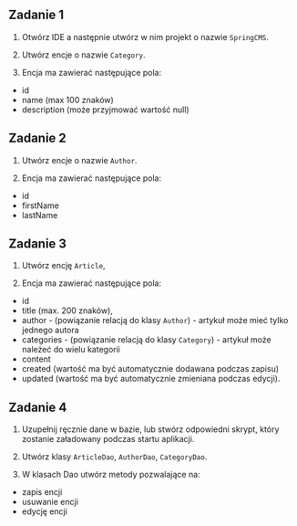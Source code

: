 ## Zadanie 1

   1. Otwórz IDE a następnie utwórz w nim projekt o nazwie `SpringCMS`.
   
   2. Utwórz encje o nazwie `Category`.
   3. Encja ma zawierać następujące pola:

   * id
   * name (max 100 znaków)
   * description (może przyjmować wartość null)

## Zadanie 2

   1. Utwórz encje o nazwie `Author`.
   
   2. Encja ma zawierać następujące pola:

   * id
   * firstName
   * lastName

## Zadanie 3

   1. Utwórz encję `Article`,
   
   2. Encja ma zawierać następujące pola:

   * id
   * title (max. 200 znaków),
   * author - (powiązanie relacją do klasy `Author`) - artykuł może mieć tylko jednego autora
   * categories - (powiązanie relacją do klasy `Category`) - artykuł może należeć do wielu kategorii
   * content
   * created (wartość ma być automatycznie dodawana podczas zapisu)
   * updated (wartość ma być automatycznie zmieniana podczas edycji).

## Zadanie 4

   1. Uzupełnij ręcznie dane w bazie, lub stwórz odpowiedni skrypt, który zostanie załadowany podczas startu aplikacji.
   
   2. Utwórz klasy `ArticleDao`, `AuthorDao`, `CategoryDao`.
   3. W klasach Dao utwórz metody pozwalające na:

   * zapis encji
   * usuwanie encji
   * edycję encji
